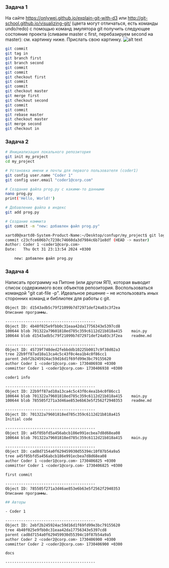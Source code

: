 ### Задача 1
На сайте https://onlywei.github.io/explain-git-with-d3 или http://git-school.github.io/visualizing-git/ (цвета могут отличаться, есть команды undo/redo) с помощью команд эмулятора git получить следующее состояние проекта (сливаем master с first, перебазируем second на master): см. картинку ниже. Прислать свою картинку.
![alt text](image.png)

```bash
git commit
git tag in
git branch first
git branch second
git commit
git commit
git checkout first
git commit
git commit
git checkout master
git merge first
git checkout second
git commit
git commit
git rebase master
git checkout master
git merge second
git checkout in
```


### Задача 2
```bash
# Инициализация локального репозитория
git init my_project
cd my_project

# Установка имени и почты для первого пользователя (coder1)
git config user.name "Coder 1"
git config user.email "coder1@corp.com"

# Создание файла prog.py с какими-то данными
nano prog.py
print('Hello, World!')

# Добавление файла в индекс
git add prog.py

# Создание коммита
git commit -m "new: добавлен файл prog.py"
```

```bash
xartd0@xartd0-System-Product-Name:~/Desktop/confupr/my_project$ git log
commit c23cfce606b7c7238c74660da3d7984c6b71e8df (HEAD -> master)
Author: Coder 1 <coder1@corp.com>
Date:   Thu Oct 31 23:13:54 2024 +0300

    new: добавлен файл prog.py
```

### Задача 4
Написать программу на Питоне (или другом ЯП), которая выводит список содержимого всех объектов репозитория. Воспользоваться командой "git cat-file -p". Идеальное решение – не использовать иных сторонних команд и библиотек для работы с git.

```bash
Object ID: d1543adb5c79f21099b7d72971def24a03c3f2ea
Описание программы.

----------------------------------------
Object ID: 4b40f025e9fbb0c31eaa42da17756343e5397cd8
100644 blob 701322a79601818ed785c359c6112d21b818a415	main.py
100644 blob d1543adb5c79f21099b7d72971def24a03c3f2ea	readme.md

----------------------------------------
Object ID: 45739f748ded2febbddb10225b0017c9f38d02a3
tree 22b9ff87ad10a13ca4c5c43f0c4ea1b4c0f86cc1
parent 2ebf2b245924ac59d16d1f69fd99e3bc79155620
author Coder 1 <coder1@corp.com> 1730406938 +0300
committer Coder 1 <coder1@corp.com> 1730406938 +0300

coder1 info

----------------------------------------
Object ID: 22b9ff87ad10a13ca4c5c43f0c4ea1b4c0f86cc1
100644 blob 701322a79601818ed785c359c6112d21b818a415	main.py
100644 blob 785505f271a3d46ae853e6b63e5f2562f2940353	readme.md

----------------------------------------
Object ID: 701322a79601818ed785c359c6112d21b818a415
Initial code

----------------------------------------
Object ID: a45f05bfd5a456abcb186e991ecbea7d8d68ea08
100644 blob 701322a79601818ed785c359c6112d21b818a415	main.py

----------------------------------------
Object ID: cad8d7154a0f629459930d55394c10f87b54a9a5
tree a45f05bfd5a456abcb186e991ecbea7d8d68ea08
author Coder 1 <coder1@corp.com> 1730406825 +0300
committer Coder 1 <coder1@corp.com> 1730406825 +0300

first commit

----------------------------------------
Object ID: 785505f271a3d46ae853e6b63e5f2562f2940353
Описание программы.

## Авторы

- Coder 1

----------------------------------------
Object ID: 2ebf2b245924ac59d16d1f69fd99e3bc79155620
tree 4b40f025e9fbb0c31eaa42da17756343e5397cd8
parent cad8d7154a0f629459930d55394c10f87b54a9a5
author Coder 2 <coder2@corp.com> 1730406900 +0300
committer Coder 2 <coder2@corp.com> 1730406900 +0300

docs

----------------------------------------
```
